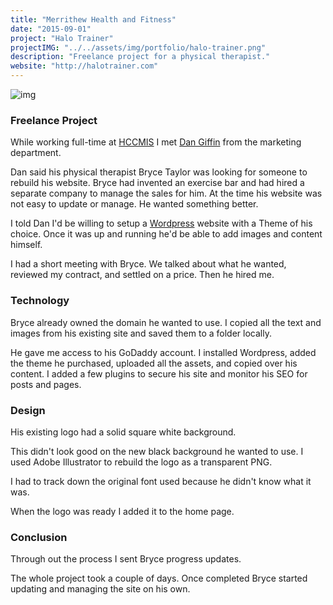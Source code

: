 ```yaml
---
title: "Merrithew Health and Fitness"
date: "2015-09-01"
project: "Halo Trainer"
projectIMG: "../../assets/img/portfolio/halo-trainer.png"
description: "Freelance project for a physical therapist."
website: "http://halotrainer.com"
---
```


![img](../../assets/img/portfolio/halo-trainer.png)


### Freelance Project
While working full-time at [HCCMIS](../hccmis) I met [Dan Giffin](https://www.linkedin.com/in/danielgiffin/) from the marketing department.

Dan said his physical therapist Bryce Taylor was looking for someone to rebuild his website.
Bryce had invented an exercise bar and had hired a separate company to manage the sales for him. 
At the time his website was not easy to update or manage. He wanted something better.

I told Dan I'd be willing to setup a [Wordpress](https://wordpress.org/) website with a Theme of his choice.
Once it was up and running he'd be able to add images and content himself.

I had a short meeting with Bryce. We talked about what he wanted, reviewed my contract, and settled on a price. Then he hired me.

### Technology
Bryce already owned the domain he wanted to use.
I copied all the text and images from his existing site and saved them to a folder locally.

He gave me access to his GoDaddy account. 
I installed Wordpress, added the theme he purchased, uploaded all the assets, and copied over his content. 
I added a few plugins to secure his site and monitor his SEO for posts and pages. 

### Design
His existing logo had a solid square white background. 

This didn't look good on the new black background he wanted to use.
I used Adobe Illustrator to rebuild the logo as a transparent PNG. 

I had to track down the original font used because he didn't know what it was.

When the logo was ready I added it to the home page.

### Conclusion
Through out the process I sent Bryce progress updates.

The whole project took a couple of days. 
Once completed Bryce started updating and managing the site on his own. 